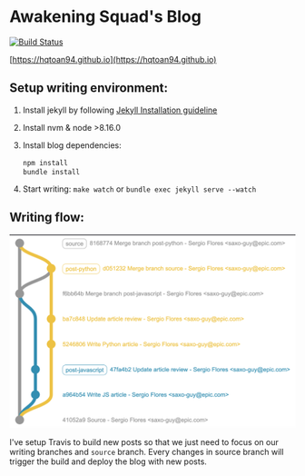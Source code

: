 # Awakening Squad's Blog

[![Build Status](https://travis-ci.org/hqtoan94/hqtoan94.github.io.svg?branch=source)](https://travis-ci.org/hqtoan94/hqtoan94.github.io)

[https://hqtoan94.github.io](https://hqtoan94.github.io)

## Setup writing environment:

1. Install jekyll by following [Jekyll Installation guideline](https://jekyllrb.com/docs/installation/)

2. Install nvm & node >8.16.0

3. Install blog dependencies:

    ```
    npm install
    bundle install
    ```

4. Start writing: `make watch` or `bundle exec jekyll serve --watch`

## Writing flow:

![Writing flow image](https://github.com/hqtoan94/hqtoan94.github.io/blob/source/assets/images/writing-flow.png)

I've setup Travis to build new posts so that we just need to focus on our writing branches and `source` branch. Every changes in source branch will trigger the build and deploy the blog with new posts.
